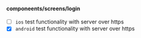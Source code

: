 #### componeents/screens/login

- [ ] `ios` test functionality with server over https
- [x] `android` test functionality with server over https